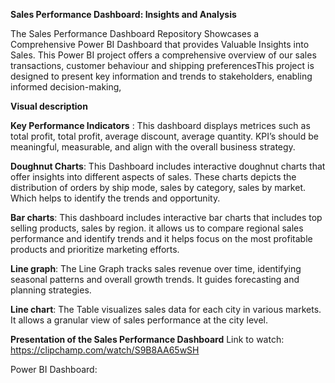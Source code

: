 **Sales Performance Dashboard: Insights and Analysis**

The Sales Performance Dashboard Repository Showcases a Comprehensive Power BI Dashboard that provides Valuable Insights into Sales.  This Power BI project offers a comprehensive overview of our sales transactions, customer behaviour and shipping preferencesThis project is designed to present key information and trends to stakeholders, enabling informed decision-making,

**Visual description**

**Key Performance Indicators** :
This dashboard displays metrices such as total profit, total profit, average discount, average quantity. KPI’s should be meaningful, measurable, and align with the overall business strategy. 

**Doughnut Charts**:
This Dashboard includes interactive doughnut charts that offer insights into different aspects of sales. These charts depicts the distribution of orders by ship mode, sales by category, sales by market. Which helps to identify the trends and opportunity.

**Bar charts**:
This dashboard includes interactive bar charts that includes top selling products, sales by region. it allows us to compare regional sales performance and identify trends and  it helps focus on the most profitable products and prioritize marketing efforts.

**Line graph**:
The Line Graph tracks sales revenue over time, identifying seasonal patterns and overall growth trends. It guides forecasting and planning strategies.

**Line chart**:
The Table visualizes sales data for each city in various markets. It allows a granular view of sales performance at the city level.

**Presentation of the Sales Performance Dashboard**
Link to watch: https://clipchamp.com/watch/S9B8AA65wSH


Power BI Dashboard:



